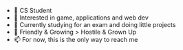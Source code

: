 - 👋 CS Student
- 👀 Interested in game, applications and web dev
- 🌱 Currently studying for an exam and doing little projects
- 💞️ Friendly & Growing > Hostile & Grown Up
- 📫 For now, this is the only way to reach me

<!---
raducornea/raducornea is a ✨ special ✨ repository because its `README.md` (this file) appears on your GitHub profile.
You can click the Preview link to take a look at your changes.
--->
